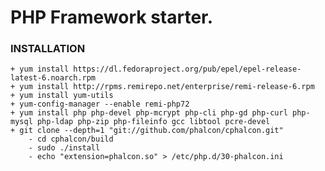 # PHP Framework starter.

### INSTALLATION
    + yum install https://dl.fedoraproject.org/pub/epel/epel-release-latest-6.noarch.rpm
    + yum install http://rpms.remirepo.net/enterprise/remi-release-6.rpm
    + yum install yum-utils
    + yum-config-manager --enable remi-php72
    + yum install php php-devel php-mcrypt php-cli php-gd php-curl php-mysql php-ldap php-zip php-fileinfo gcc libtool pcre-devel
    + git clone --depth=1 "git://github.com/phalcon/cphalcon.git"
        - cd cphalcon/build
        - sudo ./install
        - echo "extension=phalcon.so" > /etc/php.d/30-phalcon.ini
